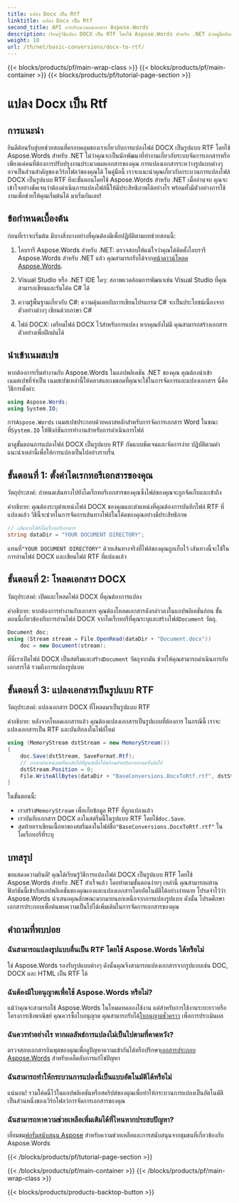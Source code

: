 ```yaml
---
title: แปลง Docx เป็น Rtf
linktitle: แปลง Docx เป็น Rtf
second_title: API การประมวลผลเอกสาร Aspose.Words
description: เรียนรู้วิธีแปลง DOCX เป็น RTF โดยใช้ Aspose.Words สำหรับ .NET ด้วยคู่มือทีละขั้นตอนของเรา การแปลงที่ง่ายดายเพื่อการประมวลผลเอกสารที่ราบรื่น
weight: 10
url: /th/net/basic-conversions/docx-to-rtf/
---
```


{{< blocks/products/pf/main-wrap-class >}}
{{< blocks/products/pf/main-container >}}
{{< blocks/products/pf/tutorial-page-section >}}

# แปลง Docx เป็น Rtf

## การแนะนำ

ยินดีต้อนรับสู่บทช่วยสอนที่ครอบคลุมของเราเกี่ยวกับการแปลงไฟล์ DOCX เป็นรูปแบบ RTF โดยใช้ Aspose.Words สำหรับ .NET ไม่ว่าคุณจะเป็นนักพัฒนาที่ทำงานเกี่ยวกับระบบจัดการเอกสารหรือเพียงแค่คนที่ต้องการปรับปรุงงานประมวลผลเอกสารของคุณ การแปลงเอกสารระหว่างรูปแบบต่างๆ อาจเป็นส่วนสำคัญของเวิร์กโฟลว์ของคุณได้ ในคู่มือนี้ เราจะแนะนำคุณเกี่ยวกับกระบวนการแปลงไฟล์ DOCX เป็นรูปแบบ RTF ทีละขั้นตอนโดยใช้ Aspose.Words สำหรับ .NET เมื่ออ่านจบ คุณจะเข้าใจอย่างชัดเจนว่าต้องดำเนินการแปลงไฟล์นี้ให้มีประสิทธิภาพได้อย่างไร พร้อมทั้งมีตัวอย่างการใช้งานเพื่อช่วยให้คุณเริ่มต้นได้ มาเริ่มกันเลย!

## ข้อกำหนดเบื้องต้น

ก่อนที่เราจะเริ่มต้น มีบางสิ่งบางอย่างที่คุณต้องมีเพื่อปฏิบัติตามบทช่วยสอนนี้:

1.  ไลบรารี Aspose.Words สำหรับ .NET: ตรวจสอบให้แน่ใจว่าคุณได้ติดตั้งไลบรารี Aspose.Words สำหรับ .NET แล้ว คุณสามารถรับได้จาก[หน้าดาวน์โหลด Aspose.Words](https://releases.aspose.com/words/net/).

2. Visual Studio หรือ .NET IDE ใดๆ: สภาพแวดล้อมการพัฒนาเช่น Visual Studio ที่คุณสามารถเขียนและรันโค้ด C# ได้

3. ความรู้พื้นฐานเกี่ยวกับ C#: ความคุ้นเคยกับการเขียนโปรแกรม C# จะเป็นประโยชน์เนื่องจากตัวอย่างต่างๆ เขียนด้วยภาษา C#

4. ไฟล์ DOCX: เตรียมไฟล์ DOCX ไว้สำหรับการแปลง หากคุณยังไม่มี คุณสามารถสร้างเอกสารตัวอย่างเพื่อฝึกฝนได้

## นำเข้าเนมสเปซ

หากต้องการเริ่มทำงานกับ Aspose.Words ในแอปพลิเคชัน .NET ของคุณ คุณต้องนำเข้าเนมสเปซที่จำเป็น เนมสเปซเหล่านี้ให้คลาสและเมธอดที่คุณจะใช้ในการจัดการและแปลงเอกสาร นี่คือวิธีการตั้งค่า:

```csharp
using Aspose.Words;
using System.IO;
```

 การ`Aspose.Words` เนมสเปซประกอบด้วยคลาสหลักสำหรับการจัดการเอกสาร Word ในขณะที่`System.IO` ให้ฟังก์ชันการทำงานสำหรับการดำเนินการไฟล์

มาดูขั้นตอนการแปลงไฟล์ DOCX เป็นรูปแบบ RTF กันแบบชัดเจนและจัดการง่าย ปฏิบัติตามคำแนะนำเหล่านี้เพื่อให้การแปลงเป็นไปอย่างราบรื่น

## ขั้นตอนที่ 1: ตั้งค่าไดเรกทอรีเอกสารของคุณ

วัตถุประสงค์: กำหนดเส้นทางไปยังไดเร็กทอรีเอกสารของคุณซึ่งไฟล์ของคุณจะถูกจัดเก็บและเข้าถึง

คำอธิบาย: คุณต้องระบุตำแหน่งไฟล์ DOCX ของคุณและตำแหน่งที่คุณต้องการบันทึกไฟล์ RTF ที่แปลงแล้ว วิธีนี้จะช่วยในการจัดการเส้นทางไฟล์ในโค้ดของคุณอย่างมีประสิทธิภาพ

```csharp
// เส้นทางไปยังไดเร็กทอรีเอกสาร
string dataDir = "YOUR DOCUMENT DIRECTORY";
```

 แทนที่`"YOUR DOCUMENT DIRECTORY"` ด้วยเส้นทางจริงที่ไฟล์ของคุณถูกเก็บไว้ เส้นทางนี้จะใช้ในการอ่านไฟล์ DOCX และเขียนไฟล์ RTF ที่แปลงแล้ว

## ขั้นตอนที่ 2: โหลดเอกสาร DOCX

วัตถุประสงค์: เปิดและโหลดไฟล์ DOCX ที่คุณต้องการแปลง

 คำอธิบาย: หากต้องการทำงานกับเอกสาร คุณต้องโหลดเอกสารดังกล่าวลงในแอปพลิเคชันก่อน ขั้นตอนนี้เกี่ยวข้องกับการอ่านไฟล์ DOCX จากไดเร็กทอรีที่คุณระบุและสร้างไฟล์`Document` วัตถุ.

```csharp
Document doc;
using (Stream stream = File.OpenRead(dataDir + "Document.docx"))
    doc = new Document(stream);
```

 ที่นี่เราเปิดไฟล์ DOCX เป็นสตรีมและสร้าง`Document` วัตถุจากมัน ช่วยให้คุณสามารถดำเนินการกับเอกสารได้ รวมถึงการแปลงรูปแบบ

## ขั้นตอนที่ 3: แปลงเอกสารเป็นรูปแบบ RTF

วัตถุประสงค์: แปลงเอกสาร DOCX ที่โหลดมาเป็นรูปแบบ RTF

คำอธิบาย: หลังจากโหลดเอกสารแล้ว คุณต้องแปลงเอกสารเป็นรูปแบบที่ต้องการ ในกรณีนี้ เราจะแปลงเอกสารเป็น RTF และบันทึกลงในไฟล์ใหม่

```csharp
using (MemoryStream dstStream = new MemoryStream())
{
    doc.Save(dstStream, SaveFormat.Rtf);
    // กรอกตำแหน่งสตรีมกลับไปที่ศูนย์เพื่อให้พร้อมสำหรับการอ่านครั้งถัดไป
    dstStream.Position = 0;
    File.WriteAllBytes(dataDir + "BaseConversions.DocxToRtf.rtf", dstStream.ToArray());
}
```

ในขั้นตอนนี้:
-  เราสร้าง`MemoryStream` เพื่อเก็บข้อมูล RTF ที่ถูกแปลงแล้ว
-  เราบันทึกเอกสาร DOCX ลงในสตรีมนี้ในรูปแบบ RTF โดยใช้`doc.Save`.
-  สุดท้ายเราเขียนเนื้อหาของสตรีมลงในไฟล์ชื่อ`"BaseConversions.DocxToRtf.rtf"` ในไดเร็กทอรีที่ระบุ

## บทสรุป

ขอแสดงความยินดี! คุณได้เรียนรู้วิธีการแปลงไฟล์ DOCX เป็นรูปแบบ RTF โดยใช้ Aspose.Words สำหรับ .NET สำเร็จแล้ว โดยทำตามขั้นตอนง่ายๆ เหล่านี้ คุณสามารถผสานฟังก์ชันนี้เข้ากับแอปพลิเคชันของคุณเองและแปลงเอกสารโดยอัตโนมัติได้อย่างง่ายดาย โปรดจำไว้ว่า Aspose.Words นำเสนอคุณลักษณะมากมายนอกเหนือจากการแปลงรูปแบบ ดังนั้น โปรดศึกษาเอกสารประกอบเพื่อค้นพบความเป็นไปได้เพิ่มเติมในการจัดการเอกสารของคุณ

## คำถามที่พบบ่อย

### ฉันสามารถแปลงรูปแบบอื่นเป็น RTF โดยใช้ Aspose.Words ได้หรือไม่
ใช่ Aspose.Words รองรับรูปแบบต่างๆ ดังนั้นคุณจึงสามารถแปลงเอกสารจากรูปแบบเช่น DOC, DOCX และ HTML เป็น RTF ได้

### ฉันต้องมีใบอนุญาตเพื่อใช้ Aspose.Words หรือไม่?
 แม้ว่าคุณจะสามารถใช้ Aspose.Words ในโหมดทดลองใช้งาน แต่สำหรับการใช้งานระยะยาวหรือโครงการเชิงพาณิชย์ คุณควรซื้อใบอนุญาต คุณสามารถรับได้[ใบอนุญาตชั่วคราว](https://purchase.aspose.com/temporary-license/) เพื่อการประเมินผล

### ฉันควรทำอย่างไร หากผลลัพธ์การแปลงไม่เป็นไปตามที่คาดหวัง?
 ตรวจสอบเอกสารอินพุตของคุณเพื่อดูปัญหาความเข้ากันได้หรือปรึกษา[เอกสารประกอบ Aspose.Words](https://reference.aspose.com/words/net/) สำหรับเคล็ดลับการแก้ไขปัญหา

### ฉันสามารถทำให้กระบวนการแปลงนี้เป็นแบบอัตโนมัติได้หรือไม่
แน่นอน! รวมโค้ดนี้ไว้ในแอปพลิเคชันหรือสคริปต์ของคุณเพื่อทำให้กระบวนการแปลงเป็นอัตโนมัติเป็นส่วนหนึ่งของเวิร์กโฟลว์การจัดการเอกสารของคุณ

### ฉันสามารถหาความช่วยเหลือเพิ่มเติมได้ที่ไหนหากประสบปัญหา?
 เยี่ยมชม[ฟอรั่มสนับสนุน Aspose](https://forum.aspose.com/c/words/8) สำหรับความช่วยเหลือและการสนับสนุนจากชุมชนที่เกี่ยวข้องกับ Aspose.Words

{{< /blocks/products/pf/tutorial-page-section >}}

{{< /blocks/products/pf/main-container >}}
{{< /blocks/products/pf/main-wrap-class >}}

{{< blocks/products/products-backtop-button >}}
